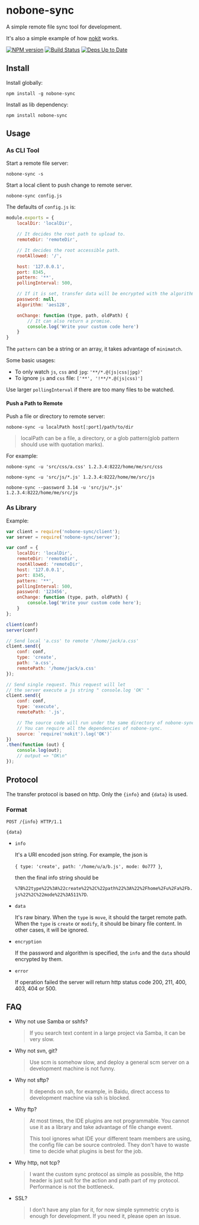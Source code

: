 # nobone-sync

A simple remote file sync tool for development.

It's also a simple example of how [nokit](https://github.com/ysmood/nokit) works.

[![NPM version](https://badge.fury.io/js/nobone-sync.svg)](http://badge.fury.io/js/nobone-sync) [![Build Status](https://travis-ci.org/ysmood/nobone-sync.svg)](https://travis-ci.org/ysmood/nobone-sync) [![Deps Up to Date](https://david-dm.org/ysmood/nobone-sync.svg?style=flat)](https://david-dm.org/ysmood/nobone-sync)

## Install

Install globally:

    npm install -g nobone-sync

Install as lib dependency:

    npm install nobone-sync

## Usage

### As CLI Tool

Start a remote file server:

    nobone-sync -s

Start a local client to push change to remote server.

    nobone-sync config.js

The defaults of `config.js` is:

```js
module.exports = {
    localDir: 'localDir',

    // It decides the root path to upload to.
    remoteDir: 'remoteDir',

    // It decides the root accessible path.
    rootAllowed: '/',

    host: '127.0.0.1',
    port: 8345,
    pattern: '**',
    pollingInterval: 500,

    // If it is set, transfer data will be encrypted with the algorithm.
    password: null,
    algorithm: 'aes128',

    onChange: function (type, path, oldPath) {
        // It can also return a promise.
        console.log('Write your custom code here')
    }
}
```

The `pattern` can be a string or an array, it takes advantage of `minimatch`.

Some basic usages:

- To only watch `js`, `css` and `jpg`: `'**/*.@(js|css|jpg)'`
- To ignore `js` and `css` file: `['**', '!**/*.@(js|css)']`

Use larger `pollingInterval` if there are too many files to be watched.

#### Push a Path to Remote

Push a file or directory to remote server:

    nobone-sync -u localPath host[:port]/path/to/dir

> localPath can be a file, a directory, or a glob pattern(glob pattern should use with quotation marks).

For example:

    nobone-sync -u 'src/css/a.css' 1.2.3.4:8222/home/me/src/css

    nobone-sync -u 'src/js/*.js' 1.2.3.4:8222/home/me/src/js

    nobone-sync --password 3.14 -u 'src/js/*.js' 1.2.3.4:8222/home/me/src/js


### As Library

Example:

```js
var client = require('nobone-sync/client');
var server = require('nobone-sync/server');

var conf = {
    localDir: 'localDir',
    remoteDir: 'remoteDir',
    rootAllowed: 'remoteDir',
    host: '127.0.0.1',
    port: 8345,
    pattern: '**',
    pollingInterval: 500,
    password: '123456',
    onChange: function (type, path, oldPath) {
        console.log('Write your custom code here');
    }
};

client(conf)
server(conf)

// Send local 'a.css' to remote '/home/jack/a.css'
client.send({
    conf: conf,
    type: 'create',
    path: 'a.css',
    remotePath: '/home/jack/a.css'
});

// Send single request. This request will let
// the server execute a js string " console.log 'OK' "
client.send({
    conf: conf,
    type: 'execute',
    remotePath: '.js',

    // The source code will run under the same directory of nobone-sync.
    // You can require all the dependencies of nobone-sync.
    source: `require('nokit').log('OK')`
})
.then(function (out) {
    console.log(out);
    // output => "OK\n"
});
```

## Protocol

The transfer protocol is based on http.
Only the `{info}` and `{data}` is used.

### Format

```
POST /{info} HTTP/1.1

{data}
```

- `info`

  It's a URI encoded json string. For example, the json is

  `{ type: 'create', path: '/home/u/a/b.js', mode: 0o777 }`,

  then the final info string should be

  `%7B%22type%22%3A%22create%22%2C%22path%22%3A%22%2Fhome%2Fu%2Fa%2Fb.js%22%2C%22mode%22%3A511%7D`.

- `data`

  It's raw binary. When the `type` is `move`, it should the target remote path.
  When the `type` is `create` or `modify`, it should be binary file content. In other cases, it will be ignored.

- `encryption`

  If the password and algorithm is specified, the `info` and the `data` should encrypted by them.

- `error`

  If operation failed the server will return http status code 200, 211, 400, 403, 404 or 500.

## FAQ

- Why not use Samba or sshfs?

  > If you search text content in a large project via Samba, it can be very slow.

- Why not svn, git?

  > Use scm is somehow slow, and deploy a general scm server on a development machine is not funny.

- Why not sftp?

  > It depends on ssh, for example, in Baidu, direct access to development machine via ssh is blocked.

- Why ftp?

  > At most times, the IDE plugins are not programmable. You cannot use it as a library and take advantage of file change event.
  >
  > This tool ignores what IDE your different team members are using, the config file can be source controled. They don't have to waste time to decide what plugins is best for the job.

- Why http, not tcp?

  > I want the custom sync protocol as simple as possible, the http header is just suit for the action and path part of my protocol. Performance is not the bottleneck.

- SSL?

  > I don't have any plan for it, for now simple symmetric cryto is enough for development. If you need it, please open an issue.
